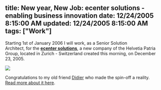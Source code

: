 title: New year, New Job: ecenter solutions - enabling business innovation
date: 12/24/2005 8:15:00 AM
updated: 12/24/2005 8:15:00 AM
tags: ["Work"]
---
Starting 1st of January 2006 I will work, as a Senior Solution Architect, for the <span style="font-weight: bold;">[ecenter solutions](http://www.ecenter-solutions.com)</span>, a new company of the Helvetia Patria Group, located in Zurich - Switzerland created this morning, on December 23, 2005.

![](http://membres.lycos.fr/lkempe//ecentersolutions.jpg)

Congratulations to my old friend [Didier](http://www.didierbeck.com/) who made the spin-off a reality. [Read more about it here](http://www.didierbeck.com/2005/12/dream-is-becoming-true.php).
